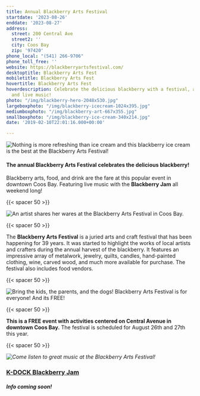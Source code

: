 ```yaml
---
title: Annual Blackberry Arts Festival
startdate: '2023-08-26'
enddate: '2023-08-27'
address:
  street: 200 Central Ave
  street2: ''
  city: Coos Bay
  zip: '97420'
phone_local: "(541) 266-9706"
phone_toll_free: ''
website: https://blackberryartsfestival.com/
desktoptitle: Blackberry Arts Fest
mobiletitle: Blackberry Arts Fest
hovertitle: Blackberry Arts Fest
hoverdescription: Celebrate the delicious blackberry with a festival, arts & crafts,
  and live music!
photo: "/img/blackberry-hero-2048x530.jpg"
largeboxphoto: "/img/blackberry-icecream-1024x395.jpg"
mediumboxphoto: "/img/blackberry-art-667x355.jpg"
smallboxphoto: "/img/blackberry-ice-cream-340x214.jpg"
date: '2019-02-10T22:01:16.000+00:00'

---
```


![Nothing is more refreshing than ice cream and this blackberry ice cream is the best at the Blackberry Arts Festival!](/img/blackberry-ice-cream-medium.jpg "Blackberry Ice Cream! Yum!")

#### The annual **Blackberry Arts Festival** celebrates the delicious blackberry! 

Blackberry arts, food, and drink are the fare at this popular event in downtown Coos Bay. Featuring live music with the **Blackberry Jam** all weekend long!

{{< spacer 50 >}}

![An artist shares her wares at the Blackberry Arts Festival in Coos Bay.](/img/blackberry-arts-painting-medium.jpg "Arts & Crafts at Blackberry Arts Fest")

{{< spacer 50 >}}

The **Blackberry Arts Festival** is a juried arts and craft festival that has been happening for 39 years. It was started to highlight the works of local artists and crafters during the annual harvest of the blackberry. It features an impressive array of metalwork, jewelry, quilts, candles, hand-painted clothing, wine, carved wood, and much more available for purchase. The festival also includes food vendors.

{{< spacer 50 >}}

![Bring the kids, the parents, and the dogs! Blackberry Arts Festival is for everyone! And its FREE!](/img/blackberry-facepaint-medium.jpg "Blackberry Arts Festival for All Ages")

{{< spacer 50 >}}

**This is a FREE event with activities centered on Central Avenue in downtown Coos Bay.** The festival is scheduled for August 26th and 27th this year.

{{< spacer 50 >}}

_![Come listen to great music at the Blackberry Arts Festival!](/img/blackberry-jam-image.jpeg "K-DOCK Radio Blackberry Jam")_

### [**K-DOCK Blackberry Jam**]()

##### Info coming soon!